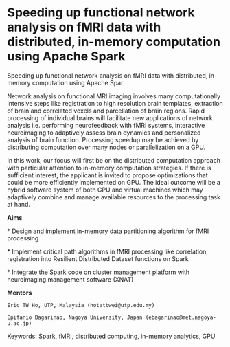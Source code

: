# Speeding up functional network analysis on fMRI data with distributed, in-memory computation using Apache Spark
Speeding up functional network analysis on fMRI data with distributed, in-memory computation using Apache Spar

Network analysis on functional MRI imaging involves many computationally intensive steps like registration to high resolution brain templates, extraction of brain and correlated voxels and parcellation of brain regions. Rapid processing of individual brains will facilitate new applications of network analysis i.e. performing neurofeedback with fMRI systems, interactive neuroimaging to adaptively assess brain dynamics and personalized analysis of brain function. Processing speedup may be achieved by distributing computation over many nodes or parallelization on a GPU.

In this work, our focus will first be on the distributed computation approach with particular attention to in-memory computation strategies. If there is sufficient interest, the applicant is invited to propose optimizations that could be more efficiently implemented on GPU. The ideal outcome will be a hybrid software system of both GPU and virtual machines which may adaptively combine and manage available resources to the processing task at hand.


**Aims**

<p>* Design and implement in-memory data partitioning algorithm for fMRI processing</p>
<p>* Implement critical path algorithms in fMRI processing like correlation, registration into Resilient Distributed Dataset functions on Spark</p>
<p>* Integrate the Spark code on cluster management platform with neuroimaging management software (XNAT)</p>

**Mentors**

`Eric TW Ho, UTP, Malaysia (hotattwei@utp.edu.my)`

`Epifanio Bagarinao, Nagoya University, Japan (ebagarinao@met.nagoya-u.ac.jp)`

Keywords: Spark, fMRI, distributed computing, in-memory analytics, GPU
